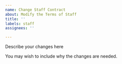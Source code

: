 ```yaml
---
name: Change Staff Contract
about: Modify the Terms of Staff
title: ''
labels: staff
assignees: ''

---
```


Describe your changes here

You may wish to include why the changes are needed.
